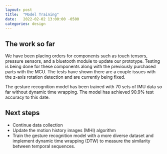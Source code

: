 ```yaml
---
layout: post
title:  "Model Training"
date:   2022-02-02 13:00:00 -0500
categories: design
---
```


## The work so far
We have been placing orders for components such as touch tensors, pressure sensors, and a bluetooth module to update our prototype. Testing is being done for these components along with the previously purchased parts with the MCU. The tests have shown there are a couple issues with the z-axis rotation detection and are currently being fixed.

The gesture recognition model has been trained with 70 sets of IMU data so far without dynamic time wrapping. The model has achieved 90.9% test accuracy to this date.


## Next steps
* Continue data collection
* Update the motion history images (MHI) algorithm
* Train the gesture recognition model with a more diverse dataset and implement dynamic time wrapping (DTW) to measure the similarity between temporal sequences.
